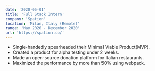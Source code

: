 ```yaml
---
date: '2020-05-01'
title: 'Full Stack Intern'
company: 'Spation'
location: 'Milan, Italy (Remote)'
range: 'May 2020 - December 2020'
url: 'https://spation.co/'
---
```


- Single-handedly spearheaded their Minimal Viable Product(MVP).
- Created a product for alpha testing under 2 weeks.
- Made an open-source donation platform for Italian restaurants.
- Maximized the performance by more than 50% using webpack.
